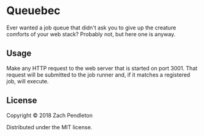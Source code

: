 # Queuebec

Ever wanted a job queue that didn't ask you to give up the creature comforts
of your web stack? Probably not, but here one is anyway.

## Usage

Make any HTTP request to the web server that is started on port 3001. That
request will be submitted to the job runner and, if it matches a registered
job, will execute.

## License

Copyright © 2018 Zach Pendleton

Distributed under the MIT license.